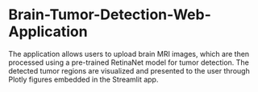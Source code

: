 # Brain-Tumor-Detection-Web-Application
The application allows users to upload brain MRI images, which are then processed using a pre-trained RetinaNet model for tumor detection. The detected tumor regions are visualized and presented to the user through Plotly figures embedded in the Streamlit app.
